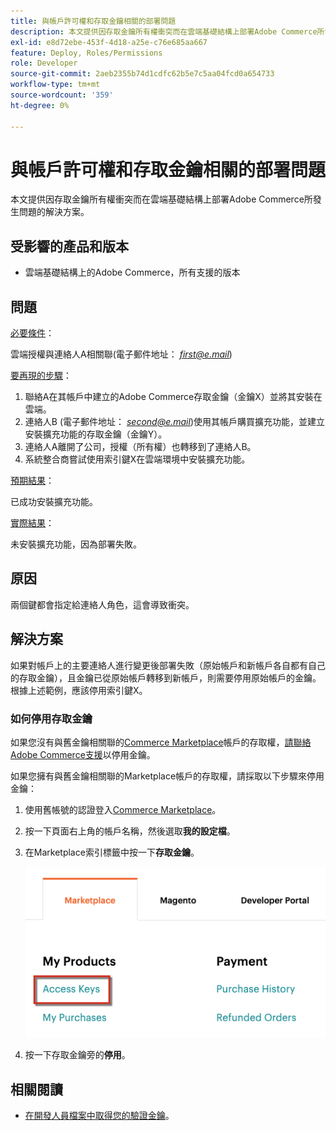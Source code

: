 ```yaml
---
title: 與帳戶許可權和存取金鑰相關的部署問題
description: 本文提供因存取金鑰所有權衝突而在雲端基礎結構上部署Adobe Commerce所發生問題的解決方案。
exl-id: e8d72ebe-453f-4d18-a25e-c76e685aa667
feature: Deploy, Roles/Permissions
role: Developer
source-git-commit: 2aeb2355b74d1cdfc62b5e7c5aa04fcd0a654733
workflow-type: tm+mt
source-wordcount: '359'
ht-degree: 0%

---
```


# 與帳戶許可權和存取金鑰相關的部署問題

本文提供因存取金鑰所有權衝突而在雲端基礎結構上部署Adobe Commerce所發生問題的解決方案。

## 受影響的產品和版本

* 雲端基礎結構上的Adobe Commerce，所有支援的版本

## 問題

<u>必要條件</u>：

雲端授權與連絡人A相關聯(電子郵件地址： *<u>first@e.mail</u>*)

<u>要再現的步驟</u>：

1. 聯絡A在其帳戶中建立的Adobe Commerce存取金鑰（金鑰X）並將其安裝在雲端。
1. 連絡人B (電子郵件地址： *<u>second@e.mail</u>*)使用其帳戶購買擴充功能，並建立安裝擴充功能的存取金鑰（金鑰Y）。
1. 連絡人A離開了公司，授權（所有權）也轉移到了連絡人B。
1. 系統整合商嘗試使用索引鍵X在雲端環境中安裝擴充功能。

<u>預期結果</u>：

已成功安裝擴充功能。

<u>實際結果</u>：

未安裝擴充功能，因為部署失敗。

## 原因

兩個鍵都會指定給連絡人角色，這會導致衝突。

## 解決方案

如果對帳戶上的主要連絡人進行變更後部署失敗（原始帳戶和新帳戶各自都有自己的存取金鑰），且金鑰已從原始帳戶轉移到新帳戶，則需要停用原始帳戶的金鑰。 根據上述範例，應該停用索引鍵X。

### 如何停用存取金鑰

如果您沒有與舊金鑰相關聯的[Commerce Marketplace](https://marketplace.magento.com/)帳戶的存取權，[請聯絡Adobe Commerce支援](/help/help-center-guide/help-center/magento-help-center-user-guide.md#submit-ticket)以停用金鑰。

如果您擁有與舊金鑰相關聯的Marketplace帳戶的存取權，請採取以下步驟來停用金鑰：

1. 使用舊帳號的認證登入[Commerce Marketplace](https://marketplace.magento.com/)。
1. 按一下頁面右上角的帳戶名稱，然後選取&#x200B;**我的設定檔**。
1. 在Marketplace索引標籤中按一下&#x200B;**存取金鑰**。

   ![magento_products_access_keys_2.4.1.png](/help/troubleshooting/miscellaneous/assets/magento_products_access_keys_2.4.1.png)

1. 按一下存取金鑰旁的&#x200B;**停用**。

## 相關閱讀

* [在開發人員檔案中取得您的驗證金鑰](https://experienceleague.adobe.com/en/docs/commerce-operations/installation-guide/prerequisites/authentication-keys)。
